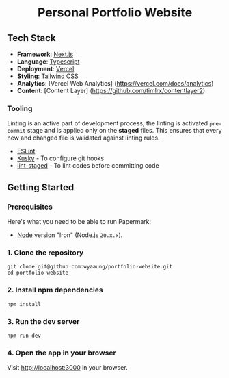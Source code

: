 <div align="center">
  <h1 align="center">Personal Portfolio Website</h1>
</div>

## Tech Stack

- **Framework**: [Next.js](https://nextjs.org/)
- **Language**: [Typescript](https://www.typescriptlang.org/)
- **Deployment**: [Vercel](https://vercel.com)
- **Styling**: [Tailwind CSS](https://tailwindcss.com/)
- **Analytics**: [Vercel Web Analytics] (https://vercel.com/docs/analytics)
- **Content**: [Content Layer] (https://github.com/timlrx/contentlayer2)

### Tooling

Linting is an active part of development process, the linting is activated `pre-commit` stage and is applied only on the **staged** files. This ensures that every new and changed file is validated against linting rules.

- [ESLint](https://eslint.org/)
- [Kusky](https://typicode.github.io/husky/) - To configure git hooks
- [lint-staged](https://github.com/lint-staged/lint-staged) - To lint codes before committing code

## Getting Started

### Prerequisites

Here's what you need to be able to run Papermark:

- [Node](https://nodejs.org/en/download/) version "Iron" (Node.js `20.x.x`).


### 1. Clone the repository

```shell
git clone git@github.com:wyaaung/portfolio-website.git
cd portfolio-website
```

### 2. Install npm dependencies

```shell
npm install
```

### 3. Run the dev server

```shell
npm run dev
```

### 4. Open the app in your browser

Visit [http://localhost:3000](http://localhost:3000) in your browser.

